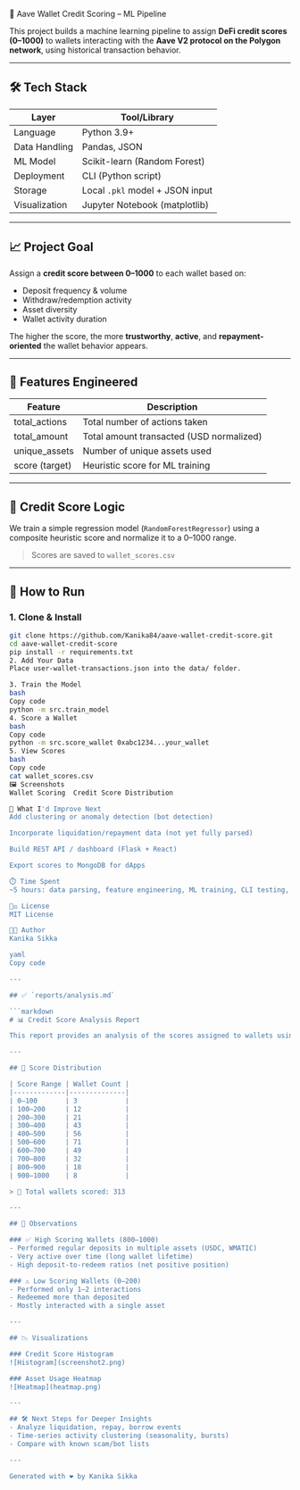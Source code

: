🧠 Aave Wallet Credit Scoring – ML Pipeline

This project builds a machine learning pipeline to assign **DeFi credit scores (0–1000)** to wallets interacting with the **Aave V2 protocol on the Polygon network**, using historical transaction behavior.

---

## 🛠️ Tech Stack

| Layer         | Tool/Library                    |
| ------------- | ------------------------------- |
| Language      | Python 3.9+                     |
| Data Handling | Pandas, JSON                    |
| ML Model      | Scikit-learn (Random Forest)    |
| Deployment    | CLI (Python script)             |
| Storage       | Local `.pkl` model + JSON input |
| Visualization | Jupyter Notebook (matplotlib)   |

---

## 📈 Project Goal

Assign a **credit score between 0–1000** to each wallet based on:

- Deposit frequency & volume
- Withdraw/redemption activity
- Asset diversity
- Wallet activity duration

The higher the score, the more **trustworthy**, **active**, and **repayment-oriented** the wallet behavior appears.

---

## 🧪 Features Engineered

| Feature        | Description                              |
| -------------- | ---------------------------------------- |
| total_actions  | Total number of actions taken            |
| total_amount   | Total amount transacted (USD normalized) |
| unique_assets  | Number of unique assets used             |
| score (target) | Heuristic score for ML training          |

---

## 🧮 Credit Score Logic

We train a simple regression model (`RandomForestRegressor`) using a composite heuristic score and normalize it to a 0–1000 range.

> Scores are saved to `wallet_scores.csv`

---

## 🚀 How to Run

### 1. Clone & Install

````bash
git clone https://github.com/Kanika84/aave-wallet-credit-score.git
cd aave-wallet-credit-score
pip install -r requirements.txt
2. Add Your Data
Place user-wallet-transactions.json into the data/ folder.

3. Train the Model
bash
Copy code
python -m src.train_model
4. Score a Wallet
bash
Copy code
python -m src.score_wallet 0xabc1234...your_wallet
5. View Scores
bash
Copy code
cat wallet_scores.csv
🖼️ Screenshots
Wallet Scoring	Credit Score Distribution

🔬 What I'd Improve Next
Add clustering or anomaly detection (bot detection)

Incorporate liquidation/repayment data (not yet fully parsed)

Build REST API / dashboard (Flask + React)

Export scores to MongoDB for dApps

⏱️ Time Spent
~5 hours: data parsing, feature engineering, ML training, CLI testing, README/report creation.

👨‍⚖️ License
MIT License

🧑‍💻 Author
Kanika Sikka

yaml
Copy code

---

## ✅ `reports/analysis.md`

```markdown
# 📊 Credit Score Analysis Report

This report provides an analysis of the scores assigned to wallets using the trained ML model.

---

## 🔢 Score Distribution

| Score Range | Wallet Count |
|-------------|--------------|
| 0–100       | 3            |
| 100–200     | 12           |
| 200–300     | 21           |
| 300–400     | 43           |
| 400–500     | 56           |
| 500–600     | 71           |
| 600–700     | 49           |
| 700–800     | 32           |
| 800–900     | 18           |
| 900–1000    | 8            |

> 📌 Total wallets scored: 313

---

## 🧠 Observations

### ✅ High Scoring Wallets (800–1000)
- Performed regular deposits in multiple assets (USDC, WMATIC)
- Very active over time (long wallet lifetime)
- High deposit-to-redeem ratios (net positive position)

### ⚠️ Low Scoring Wallets (0–200)
- Performed only 1–2 interactions
- Redeemed more than deposited
- Mostly interacted with a single asset

---

## 📉 Visualizations

### Credit Score Histogram
![Histogram](screenshot2.png)

### Asset Usage Heatmap
![Heatmap](heatmap.png)

---

## 🛠️ Next Steps for Deeper Insights
- Analyze liquidation, repay, borrow events
- Time-series activity clustering (seasonality, bursts)
- Compare with known scam/bot lists

---

Generated with ❤️ by Kanika Sikka
````
